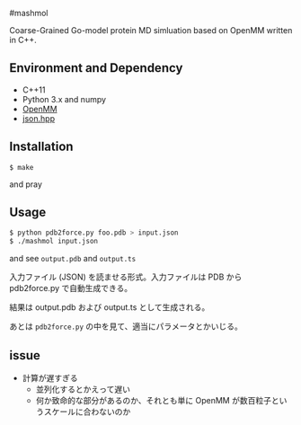 #mashmol

Coarse-Grained Go-model protein MD simluation based on OpenMM written in C++.

## Environment and Dependency

* C++11
* Python 3.x and numpy
* [OpenMM](http://openmm.org/)
* [json.hpp](https://github.com/nlohmann/json)

## Installation


```
$ make
```

and pray

## Usage 


```bash
$ python pdb2force.py foo.pdb > input.json
$ ./mashmol input.json
```

and see `output.pdb` and `output.ts`

入力ファイル (JSON) を読ませる形式。入力ファイルは PDB から pdb2force.py で自動生成できる。

結果は output.pdb および output.ts として生成される。

あとは `pdb2force.py` の中を見て、適当にパラメータとかいじる。

## issue

* 計算が遅すぎる
    * 並列化するとかえって遅い
    * 何か致命的な部分があるのか、それとも単に OpenMM が数百粒子というスケールに合わないのか



